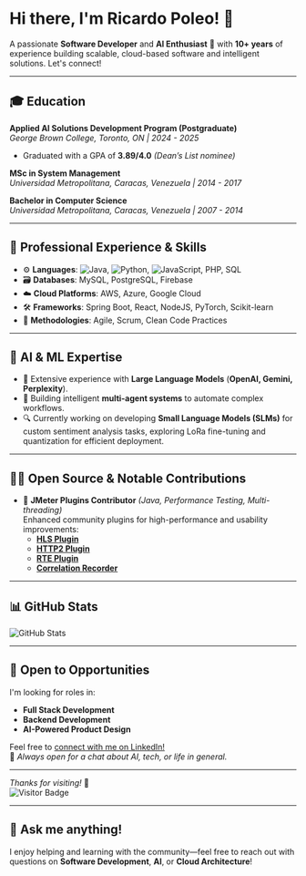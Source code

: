 # Hi there, I'm Ricardo Poleo! 👋  

A passionate **Software Developer** and **AI Enthusiast** 🚀 with **10+ years** of experience building scalable, cloud-based software and intelligent solutions. Let's connect!

---

## 🎓 **Education**

**Applied AI Solutions Development Program (Postgraduate)**  
*George Brown College, Toronto, ON | 2024 - 2025*  
- Graduated with a GPA of **3.89/4.0** *(Dean’s List nominee)*

**MSc in System Management**  
*Universidad Metropolitana, Caracas, Venezuela | 2014 - 2017*

**Bachelor in Computer Science**  
*Universidad Metropolitana, Caracas, Venezuela | 2007 - 2014*

---

## 💼 Professional Experience & Skills  
- ⚙️ **Languages**: ![Java](https://img.shields.io/badge/-Java-000?&logo=Java&logoColor=007396), ![Python](https://img.shields.io/badge/-Python-000?&logo=Python&logoColor=007396), ![JavaScript](https://img.shields.io/badge/-JavaScript-000?&logo=JavaScript&logoColor=F7DF1E), PHP, SQL  
- 🗃️ **Databases**: MySQL, PostgreSQL, Firebase  
- ☁️ **Cloud Platforms**: AWS, Azure, Google Cloud  
- 🛠️ **Frameworks**: Spring Boot, React, NodeJS, PyTorch, Scikit-learn  
- 📐 **Methodologies**: Agile, Scrum, Clean Code Practices  

---

## 🤖 AI & ML Expertise  
- 🌟 Extensive experience with **Large Language Models** (**OpenAI, Gemini, Perplexity**).
- 🧩 Building intelligent **multi-agent systems** to automate complex workflows.
- 🔍 Currently working on developing **Small Language Models (SLMs)** for custom sentiment analysis tasks, exploring LoRa fine-tuning and quantization for efficient deployment.

---

## 👨‍💻 Open Source & Notable Contributions
- 🚀 **JMeter Plugins Contributor** *(Java, Performance Testing, Multi-threading)*  
Enhanced community plugins for high-performance and usability improvements:
  - [**HLS Plugin**](https://github.com/Blazemeter/HLSPlugin)  
  - [**HTTP2 Plugin**](https://github.com/Blazemeter/jmeter-http2-plugin)  
  - [**RTE Plugin**](https://github.com/Blazemeter/RTEPlugin)  
  - [**Correlation Recorder**](https://github.com/Blazemeter/CorrelationRecorder)  

---

## 📊 GitHub Stats  
![GitHub Stats](https://github-readme-stats.vercel.app/api?username=RicardoPoleo&show_icons=true&hide_border=true&&count_private=true&include_all_commits=true)  

---

## 🤝 Open to Opportunities
I'm looking for roles in:
- **Full Stack Development**
- **Backend Development**
- **AI-Powered Product Design**

Feel free to [connect with me on LinkedIn!](https://www.linkedin.com/in/ricardopoleo/)  
📩 *Always open for a chat about AI, tech, or life in general.*

---

*Thanks for visiting!* 🥳  
![Visitor Badge](https://visitor-badge.glitch.me/badge?page_id=ricardopoleo.visitor-badge)

---

## 💬 Ask me anything!
I enjoy helping and learning with the community—feel free to reach out with questions on **Software Development**, **AI**, or **Cloud Architecture**!
